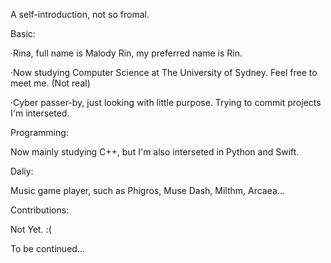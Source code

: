A self-introduction, not so fromal.

Basic:

·Rina, full name is Malody Rin, my preferred name is Rin.

·Now studying Computer Science at The University of Sydney. Feel free to meet me. (Not real)

·Cyber passer-by, just looking with little purpose. Trying to commit projects I'm interseted.

Programming:

Now mainly studying C++, but I'm also interseted in Python and Swift.

Daliy:

Music game player, such as Phigros, Muse Dash, Milthm, Arcaea...

Contributions:

Not Yet. :(

To be continued...
